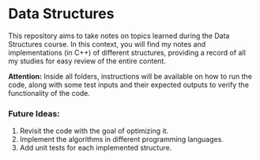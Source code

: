 # Data Structures

This repository aims to take notes on topics learned during the Data Structures course. In this context, you will find my notes and implementations (in C++) of different structures, providing a record of all my studies for easy review of the entire content.

**Attention:** Inside all folders, instructions will be available on how to run the code, along with some test inputs and their expected outputs to verify the functionality of the code.

### Future Ideas: 

1. Revisit the code with the goal of optimizing it.
2. Implement the algorithms in different programming languages.
3. Add unit tests for each implemented structure.

